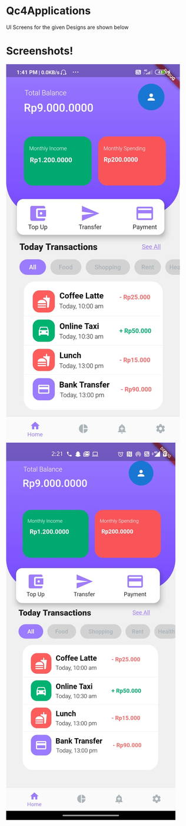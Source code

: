 # Qc4Applications

UI Screens for the given Designs are shown below 

# Screenshots!
![Home Screen](./lib/screenshots/1.jpeg)
![Widget](./lib/screenshots/2.jpeg)
